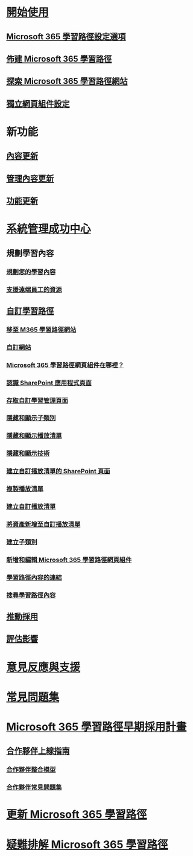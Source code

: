 # [開始使用](index.md)
## [Microsoft 365 學習路徑設定選項](custom_setupoptions.md)
## [佈建 Microsoft 365 學習路徑](custom_provision.md)
## [探索 Microsoft 365 學習路徑網站](custom_exploresite.md)
## [獨立網頁組件設定](custom_manualsetup.md)
# 新功能 
## [內容更新](custom_contentupdates.md) 
## [管理內容更新](custom_contentupdatesmanage.md)
## [功能更新](custom_featureupdates.md)
# [系統管理成功中心](custom_successcenter.md)
## 規劃學習內容 
### [規劃您的學習內容](custom_plancontent.md)
### [支援遠端員工的資源](custom_plancontent_remoteresources.md)
## [自訂學習路徑](custom_overview.md)
### [移至 M365 學習路徑網站](custom_goto.md)
### [自訂網站](custom_edithelp.md)
### [Microsoft 365 學習路徑網頁組件在哪裡？](custom_whereiswebpart.md)
### [認識 SharePoint 應用程式頁面](custom_apppages.md)
### [存取自訂學習管理頁面](custom_accessadmin.md)
### [隱藏和顯示子類別](custom_hideshowsub.md)
### [隱藏和顯示播放清單](custom_hideshowplaylists.md)
### [隱藏和顯示技術](custom_hideshowtech.md)
### [建立自訂播放清單的 SharePoint 頁面](custom_createnewpage.md)
### [複製播放清單](custom_copyplaylist.md)
### [建立自訂播放清單](custom_createnewplaylist.md)
### [將資產新增至自訂播放清單](custom_addassets.md)
### [建立子類別](custom_createnewcat.md)
### [新增和編輯 Microsoft 365 學習路徑網頁組件](custom_addwebpart.md)
### [學習路徑內容的連結](custom_linking.md)
### [搜尋學習路徑內容](custom_search.md)
## [推動採用](driveadoption.md)
## [評估影響](custom_measureimpact.md)
# [意見反應與支援](feedback.md)
# [常見問題集](faq.md)
# [Microsoft 365 學習路徑早期採用計畫](custom_partnerguide.md)
## [合作夥伴上線指南](custom_partnerguide_getfam.md)
### [合作夥伴整合模型](custom_partnerguide_contint.md) 
### [合作夥伴常見問題集](custom_partner.md)
# [更新 Microsoft 365 學習路徑](custom_update.md)
# [疑難排解 Microsoft 365 學習路徑](custom_troubleshooting.md) 